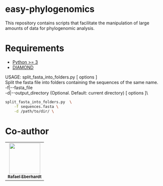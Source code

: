 # easy-phylogenomics
This repository contains scripts that facilitate the manipulation of large amounts of data for phylogenomic analysis.

# Requirements #

- [Python >= 3](https://www.python.org/downloads/)
- [DIAMOND](https://github.com/bbuchfink/diamond) 


USAGE:  split_fasta_into_folders.py [ options ]\
Split the fasta file into folders containing the sequences of the same name.\
    -f|--fasta_file\
    -d|--output_directory (Optional. Default: current directory) [ options ]\

```bash
split_fasta_into_folders.py  \
	-f sequences.fasta \
	-d /path/to/dir/ \
```

# Co-author #

<!-- ALL-CONTRIBUTORS-LIST:START - Do not remove or modify this section -->
<!-- prettier-ignore-start -->
<!-- markdownlint-disable -->
<table>
  <tr>
    <td align="center"><a href="https://github.com/EberhardtRafael"><img src="https://avatars.githubusercontent.com/u/88341243?v=4" width="100px;" alt=""/><br /><sub><b>Rafael Eberhardt</b></sub></a><br />
